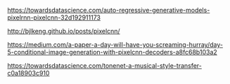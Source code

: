 https://towardsdatascience.com/auto-regressive-generative-models-pixelrnn-pixelcnn-32d192911173

http://bjlkeng.github.io/posts/pixelcnn/

https://medium.com/a-paper-a-day-will-have-you-screaming-hurray/day-5-conditional-image-generation-with-pixelcnn-decoders-a8fc68b103a2

https://towardsdatascience.com/tonenet-a-musical-style-transfer-c0a18903c910
